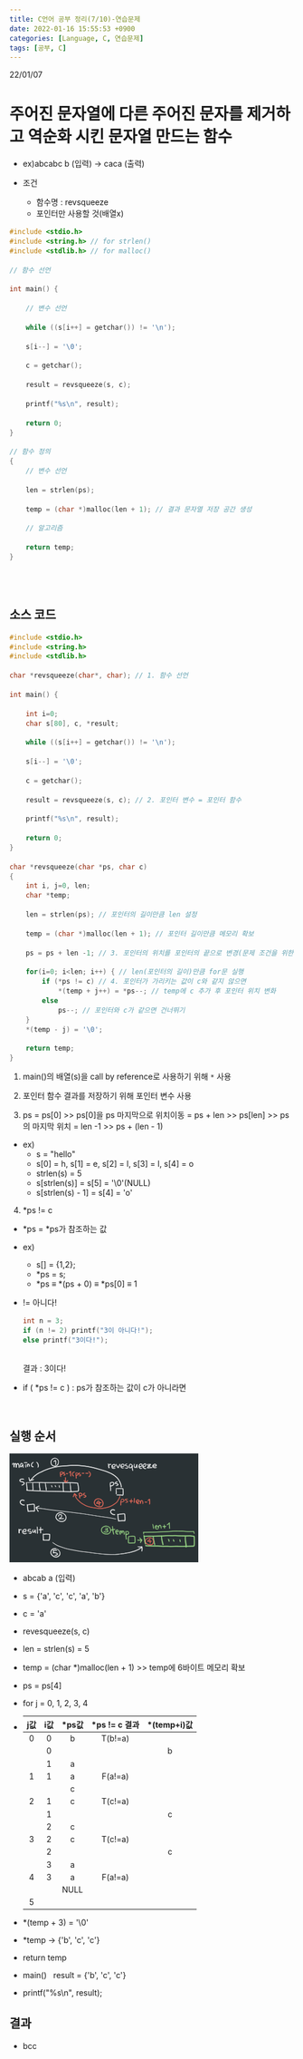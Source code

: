 ```yaml
---
title: C언어 공부 정리(7/10)-연습문제
date: 2022-01-16 15:55:53 +0900
categories: [Language, C, 연습문제]
tags: [공부, C]
---
```


22/01/07
# 주어진 문자열에 다른 주어진 문자를 제거하고 역순화 시킨 문자열 만드는 함수
- ex)abcabc b (입력) → caca (출력)

- 조건
  - 함수명 : revsqueeze
  - 포인터만 사용할 것(배열x)

```c
#include <stdio.h>
#include <string.h> // for strlen()
#include <stdlib.h> // for malloc()

// 함수 선언

int main() {

    // 변수 선언

    while ((s[i++] = getchar()) != '\n');

    s[i--] = '\0';

    c = getchar();

    result = revsqueeze(s, c);

    printf("%s\n", result);

    return 0;
}

// 함수 정의
{
    // 변수 선언

    len = strlen(ps);

    temp = (char *)malloc(len + 1); // 결과 문자열 저장 공간 생성

    // 알고리즘

    return temp;
}
```
<br>
<br>

## 소스 코드

```c
#include <stdio.h>
#include <string.h>
#include <stdlib.h>

char *revsqueeze(char*, char); // 1. 함수 선언

int main() {

    int i=0;
    char s[80], c, *result;

    while ((s[i++] = getchar()) != '\n');

    s[i--] = '\0';

    c = getchar();

    result = revsqueeze(s, c); // 2. 포인터 변수 = 포인터 함수

    printf("%s\n", result);

    return 0;
}

char *revsqueeze(char *ps, char c) 
{
    int i, j=0, len;
    char *temp;

    len = strlen(ps); // 포인터의 길이만큼 len 설정

    temp = (char *)malloc(len + 1); // 포인터 길이만큼 메모리 확보

    ps = ps + len -1; // 3. 포인터의 위치를 포인터의 끝으로 변경(문제 조건을 위한 설정)

    for(i=0; i<len; i++) { // len(포인터의 길이)만큼 for문 실행
        if (*ps != c) // 4. 포인터가 가리키는 값이 c와 같지 않으면
            *(temp + j++) = *ps--; // temp에 c 추가 후 포인터 위치 변화
        else
            ps--; // 포인터와 c가 같으면 건너뛰기
    }
    *(temp - j) = '\0';

    return temp;
}
```

1. main()의 배열(s)을 call by reference로 사용하기 위해 `*` 사용

2. 포인터 함수 결과를 저장하기 위해 포인터 변수 사용

3. ps = ps\[0] \>> ps\[0]을 ps 마지막으로 위치이동 = ps + len \>> ps\[len] \>> ps의 마지막 위치 = len -1 \>> ps + (len - 1)
- ex)
  - s = "hello"
  - s\[0] = h, s\[1] = e, s\[2] = l, s\[3] = l, s\[4] = o
  - strlen(s) = 5
  - s\[strlen(s)] = s\[5] = '\0'(NULL)
  - s\[strlen(s) - 1] = s\[4] = 'o'

4. \*ps != c
- \*ps = \*ps가 참조하는 값
- ex)
  - s[] = {1,2};
  - \*ps = s;
  - \*ps ≡ *(ps + 0) ≡ \*ps\[0] ≡ 1

- != 아니다!
  ```c
  int n = 3;
  if (n != 2) printf("3이 아니다!");
  else printf("3이다!");
  ```
  <br>
  결과 : 3이다!<br>

- if ( \*ps != c ) : ps가 참조하는 값이 c가 아니라면

<br>

## 실행 순서

![실행_순서](../../../assets/imgs/C_07_실행순서.png)

- abcab a (입력)
- s = {'a', 'c', 'c', 'a', 'b'}
- c = 'a'
- revesqueeze(s, c)
- len = strlen(s) = 5
- temp = (char *)malloc(len + 1) \>> temp에 6바이트 메모리 확보
- ps = ps\[4]
- for j = 0, 1, 2, 3, 4
- j값|i값|\*ps값|\*ps != c 결과|*(temp+i)값
  :---:|:---:|:---:|:---:|:---:
  0|0|b|T(b!=a)||
  ||0|||b
  ||1|a|||
  1|1|a|F(a!=a)||
  |||c||
  2|1|c|T(c!=a)||
  ||1|||c
  ||2|c|||
  3|2|c|T(c!=a)||
  ||2|||c
  ||3|a|||
  4|3|a|F(a!=a)||
  |||NULL|||
  5|||||

- *(temp + 3) = '\0'
- *temp → {'b', 'c', 'c'}
- return temp
- main() &nbsp; result = {'b', 'c', 'c'}
- printf("%s\n", result);

## 결과
- bcc